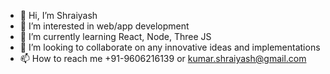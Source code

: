 - 👋 Hi, I’m Shraiyash
- 👀 I’m interested in web/app development 
- 🌱 I’m currently learning React, Node, Three JS
- 💞️ I’m looking to collaborate on any innovative ideas and implementations
- 📫 How to reach me +91-9606216139 or kumar.shraiyash@gmail.com

<!---
SHRAIYASH8/SHRAIYASH8 is a ✨ special ✨ repository because its `README.md` (this file) appears on your GitHub profile.
You can click the Preview link to take a look at your changes.
--->

